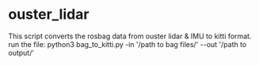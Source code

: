 # ouster_lidar
This script converts the rosbag data from ouster lidar & IMU to kitti format.
run the file:
python3 bag_to_kitti.py -in '/path to bag files/' --out '/path to output/'
